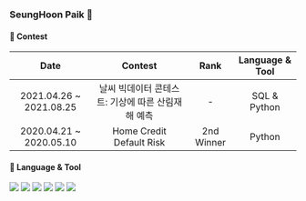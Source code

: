 ###  SeungHoon Paik 👋

#### 🔹 Contest
| Date | Contest | Rank | Language & Tool |
|:---:|:---:|:---:|:---:|
| 2021.04.26 ~ 2021.08.25 | 날씨 빅데이터 콘테스트: 기상에 따른 산림재해 예측 | - | SQL & Python |
| 2020.04.21 ~ 2020.05.10 | Home Credit Default Risk | 2nd Winner | Python |

#### 🔹 Language & Tool
<img src="https://img.shields.io/badge/Python-3776AB?style=flat-square&logo=Python&logoColor=white"/> <img src="https://img.shields.io/badge/R-276DC3?style=flat-square&logo=R&logoColor=white"/> <img src="https://img.shields.io/badge/QGIS-589632?style=flat-square&logo=QGIS&logoColor=white"/> <img src="https://img.shields.io/badge/MySQL-4479A1?style=flat-square&logo=MySQL&logoColor=white"/> <img src="https://img.shields.io/badge/PostgreSQL-4169E1?style=flat-square&logo=PostgreSQL&logoColor=white"/> <img src="https://img.shields.io/badge/Tableau-E97627?style=flat-square&logo=Tableau&logoColor=white"/> 

<!--
**psh96911/psh96911** is a ✨ _special_ ✨ repository because its `README.md` (this file) appears on your GitHub profile.

Here are some ideas to get you started:

- 🔭 I’m currently working on ...
- 🌱 I’m currently learning ...
- 👯 I’m looking to collaborate on ...
- 🤔 I’m looking for help with ...
- 💬 Ask me about ...
- 📫 How to reach me: ...
- 😄 Pronouns: ...
- ⚡ Fun fact: ...
-->
